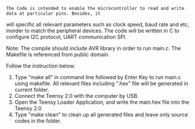 	The Code is intended to enable the microcontroller to read and write data at particular pins. Besides, it 
will specific all relevant parameters such as clock speed, baud rate and etc, inorder to match the peripheral devices. 
The code will be written in C to configure I2C protocol, UART communication SPI.

Note: The compile should include AVR library in order to run main.c. The Makefile is referenced from public domain. 

Follow the instruction below:

1. Type "make all" in command line followed by Enter Key to run main.c using makefile. All relevant files including ".hex" file will be generated in current folder.
2. Connect the Teensy 2.0 with the computer by USB.
3. Open the Teensy Loader Application, and write the main.hex file into the Teensy 2.0
4. Type "make clean" to clean up all generated files and leave only source codes in the folder. 
